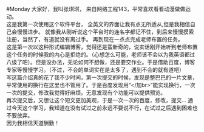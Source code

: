 #Monday
大家好，我叫张琪琪，
来自网络工程143，平常喜欢看看动漫做做运动。</br>
这是我第一次使用这个软件平台，
全英文的界面让我有点无所适从,但是我相信自己会慢慢进步。
就像我从刚听说这个平台时的连名字都记不住，到后来慢慢摸索注册，当然了，有道就没有离过手。
再到现在一点点完成老师布置的任务。</br>
这是第一次以这种形式编辑博客，觉得还是蛮新奇的，说实话刚开始听到老师布置这个任务的时候我的内心是拒绝的。（心想怎么可能，老师该不会以为我英语都过八级了吧）。但是没办法，无论如何不想做，还是要交作业。于是借助百度，博客专家等慢慢学习。（不过，不会的单词实在是太多了，遇到不会的就有道吧）</br>
写这篇介绍真的花了我不少时间，第一次提交的时候，发现是整巴巴的一片文章，平常使用的换行在这里也不管用了。于是百度发现用“</加br>”能实现换行，一次一次的提交，修改我觉得好麻烦。无意发现有个功能可以提供预览。</br>
再次提交后，又想让这个短文更加美观，于是一次一次的百度，修改，提交...
通过今天这个学习，我知道在没有试过之前永远不要说不行，在试过之后遇到困难也不要放弃。</br>
因为我相信天道酬勤！
